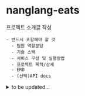 # nanglang-eats

프로젝트 소개글 작성

```
- 반드시 포함해야 할 것
  - 팀원 역할분담
  - 기술 스택
  - 서비스 구성 및 실행방법
  - 프로젝트 목적/상세
  - ERD
  - (선택)API docs
```

<details>
<summary>to be updated...</summary>

## R&R

| [신진우](https://github.com/sjw0851)                                                                                                                            | [김해나](https://github.com/gogohaena)                                                                                                    | [안주환](https://github.com/Hut234)                                                                       | [이민정](https://github.com/M1ngD0ng)                                                                       
|------------------------------------------------------------------------------------------------------------------------------------------------------------------|--------------------------------------------------------------------------------------------------------------------------------------|---------------------------------------------------------------------------------------------------------|---------------------------------------------------------------------------------------------------------|
| |
| • ERD 설계 <br>• AI 메뉴 설명 생성<br>• 리뷰 관리 기능 <br>•   | • ERD 설계<br>•주문 관리 기능 <br>•결제 관리 기능 <br> •   | • ERD 설계<br>•인증 · 인가 기능 구현 <br>•유저(고객, 관리자, 매니저, 마스터) 기능 구현 <br>•리뷰 조회 기능 구현                                             |• ERD 설계<br>•가게 관리 기능 구현 <br>•상품 관리 기능 구현 <br>•리뷰 관리 기능 구현                                                                                                          |
### 개발 기술과 환경

![AMAZONAWS](https://img.shields.io/badge/amazonaws-232F3E?style=for-the-badge&logo=amazonaws&logoColor=white)
![PostgreSQL](https://img.shields.io/badge/PostgreSQL-4169E1?style=for-the-badge&logo=postgresql&logoColor=white)


![JAVA](https://img.shields.io/badge/java-007396?style=for-the-badge&logo=java&logoColor=white)
![SpringBoot](https://img.shields.io/badge/springboot-6DB33F?style=for-the-badge&logo=springboot&logoColor=white)
![SpringSecurity](https://img.shields.io/badge/springsecurity-6DB33F?style=for-the-badge&logo=springsecurity&logoColor=white)
![GoogleGemini](https://img.shields.io/badge/googlegemini-8E75B2?style=for-the-badge&logo=googlegemini&logoColor=white)


![Github](https://img.shields.io/badge/github-181717?style=for-the-badge&logo=github&logoColor=white)
![Notion](https://img.shields.io/badge/Notion-000000?style=for-the-badge&logo=Notion&logoColor=white)
![Slack](https://img.shields.io/badge/Slack-4A154B?style=for-the-badge&logo=Slack&logoColor=white)


### 개발 일정

2024년 11월 06일 ~ 2024년 11월 18일

## 서비스 구성 및 실행 방법



## 프로젝트 목적/상세
- **프로젝트 개요**
    - **주제:** 배달 및 포장 음식 주문 관리 플랫폼 개발
    - **목표:** 광화문 근처에서 운영될 음식점들의 배달 및 포장 주문 관리, 결제, 그리고 주문 내역 관리 기능을 제공하는 플랫폼 개발
- **운영 지역**
    - **지역:** 초기에는 광화문 근처로 한정하여 운영하며, 향후 확장을 고려한 지역 분류 시스템 설계 필요
    - ***향후 확장성**: 지역별 필터링, 지역정보 수정 및 추가 등이 가능 하도록 고려*
- **음식점 분류**
    - **카테고리:** 다음과 같은 음식점 카테고리로 분류
        - 한식
        - 중식
        - 분식
        - 치킨
        - 피자
    - **향후 확장성:** 음식점 카테고리를 추가하거나 수정할 수 있도록 유연한 데이터 구조 설계 필요
- **결제 시스템**
    - **결제 방식:** 카드 결제만 가능
    - **PG사 연동:** PG사와의 결제 연동은 외주 개발로 진행하며, 결제 관련 내역만 플랫폼의 데이터베이스에 저장
    - **결제 테이블:** 결제 내역을 저장하기 위한 전용 테이블 설계

- **주문 관리**
    - **주문 취소:** 주문 생성 후 5분 이내에만 취소 가능하도록 제한
    - **주문 유형:** 온라인 주문과 대면 주문(가게에서 직접 주문) 모두 지원
    - **대면 주문 처리:** 가게 사장님이 직접 대면 주문을 접수

- **데이터 보존 및 삭제 처리**
    - **데이터 보존:** 모든 데이터는 완전 삭제되지 않고 숨김 처리로 관리
    - **상품 숨김:** 개별 상품도 숨김 처리 가능하도록 구현(숨김과 삭제는 다른 필드에서 동작해야함)
    - **데이터 감사 로그:** 모든 정보에 생성일, 생성 아이디, 수정일, 수정 아이디, 삭제일, 삭제 아이디를 포함

- **접근 권한 관리**
    - **고객:** 자신의 주문 내역만 조회 가능
    - **가게 주인:** 자신의 가게 주문 내역, 가게 정보, 주문 처리 및 메뉴 수정 가능
    - **관리자:** 모든 가게 및 주문에 대한 전체 권한 보유
- **배송지 정보**
    - ***필수 입력 사항:** 주소지, 요청 사항*
    - *‘주문’ 과 ‘배달’ 에 모두 관련된 정보 입니다!*

- **AI API 연동**
    - **상품 설명 자동 생성:** AI API를 연동하여 가게 사장님이 상품 설명을 쉽게 작성할 수 있도록 지원
    - **AI 요청 기록:** AI API 요청 질문과 대답은 모두 데이터베이스에 저장
## Dependency

- Java SDK 17
- SpringBoot jpa
- SpringBoot Security
- SPringBoot validation
- SpringBoot test
- postgresql
- QueryDSL
- jsonwebtoken
- wbemvc
- aws

## ERD
![18조 ERD 설계서 최종](https://github.com/user-attachments/assets/d1739a04-c064-4100-9723-696089bb815b)


## Git Convention

### Branch Rule

- `main`         : 최종 확인 완료
- `hotfix`       : 최종 배포 버전에서의 오류 긴급 수정
- `dev`      : 기능 개발 및 수정, 오류 해결 완료 버전
- `feat`      : dev에서 따서 각자 작업 (feat/작업내용)
    ```
    ex1) feat/asset-vm
    ex2) feat/fix-login-error
    ex3) feat/mod-properties
    ```

### Commit Rule

**Type**

- `[feat]`        : 새로운 기능, 코드 추가
- `[mod]`         : 기능 개선, 수정, 코드 리팩토링
- `[fix]`         : 버그 수정
- `[etc]`         : 그 외

**Message**

```
[타입] 커밋내용
--blank line--
상세내용...
```

```
ex) 
[feat] Asset Management > VM 조회 기능 추가
 
- VM 목록 조회
- VM 상세 조회
```

```
$ git commit -m "this is Subject
>> 
>> this is Body
>> 
>> this is Footer"

// Github Desktop 사용시 
// Summary(required) 란에 Type: Subject 입력
// Description 란에 Body와 Footer입력 
```

<br />

## Coding Convention

### Project Structure

```
+-- src
| +-- main
| | +-- java.com.sparta.nanglangeats
| | | +-- domain
| | | | +-- auth  // 도메인명
| | | | | +-- controller
| | | | | +-- service
| | | | | +-- repository
| | | | | +-- dto
| | | | | +-- entity
| | | +-- global
| | | | +-- config
| | | | +-- util
```

### Naming Rule

**기본 규칙**

- 클래스명 : Pascal Case 사용 `ex) UserService.java`
- 메소드명 : Camel Case 사용 `ex) getUser()`
- DB스키마명 : Snake Case & Upper Case 사용 `ex) USER_PERMITION`

**메소드**

- getXxxList : 목록 조회
- getXxxDetail : 단건, 상세 조회
- insertXxx : 등록
- updateXxx : 수정
- deleteXxx : 삭제

## Deploy

배포 매뉴얼 작성

## Test

테스트 매뉴얼 작성

</details>

